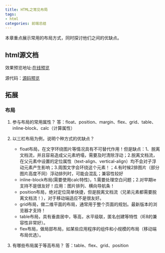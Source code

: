 ```yaml
---
title: HTML之常见布局
tags:
- html
categories: 前端总结
---
```

本章重点展示常用的布局方式，同时探讨他们之间的优缺点。

## html源文档

效果预览地址:[在线预览](http://clovey.party/ebook/book/07.html)
<!-- more -->
源代码：[源码预览](https://github.com/xiaer93/ebook/tree/master/book)


## 拓展

### 布局
1. 参与布局的常用属性？
答：float、position、margin、flex、grid、table、inline-block、calc（计算属性）

2. 以三栏布局为例，说明个种方式的优缺点？
	- float布局，在文字环绕图片等情况具有不可替代作用！但是缺点：1、脱离文档流，并且容易造成父元素坍塌，需要及时清除浮动；2.脱离文档流，在父元素中设置的定位属性（text-align、vertical-align）均不会对子浮动元素产生影响；3.周围文字会环绕这个元素！；4.有时候2排图片（部分图片高度不同）浮动排列时，可能会混乱；兼容性较好
	- inline-block布局(需要使用calc特性)，1.需要处理空白问题；2.对早期ie支持不是很友好！应用：图片排列、横向导航条！
	- position布局，绝对定位简单快捷，但是脱离文档流（兄弟元素都需要脱离文档流！），对于移动端适应不是很友好。
	- grid布局，做二维平面的布局，通常用于整个页面的规划。最新版本的浏览器才支持！
	- table布局，具有垂直居中，等高，水平级联，匿名创建等特性（IE8的兼容性非常好）。
	- flex布局，做局部布局，如某些应用程序的组件和小规模的布局（移动端布局优选）。

3. 有哪些布局属于等高布局？
答：table、flex、grid、position